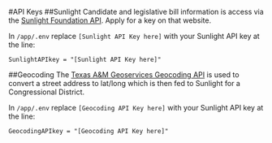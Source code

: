#API Keys
##Sunlight
Candidate and legislative bill information is access via the [Sunlight Foundation API](http://sunlightfoundation.com/api/). Apply for a key on that website.

In `/app/.env` replace `[Sunlight API Key here]` with your Sunlight API key at the line:

`SunlightAPIkey = "[Sunlight API Key here]"`

##GeocodingThe [Texas A&M Geoservices Geocoding API](https://geoservices.tamu.edu/Services/Geocode/WebService/) is used to convert a street address to lat/long which is then fed to Sunlight for a Congressional District.

In `/app/.env` replace `[Geocoding API Key here]` with your Sunlight API key at the line:

`GeocodingAPIkey = "[Geocoding API Key here]"`
